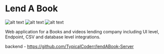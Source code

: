 # Lend A Book

![ alt text ](https://img.shields.io/badge/React-17.0.2-61DAFB?style=for-the-badge&logo=React)
![ alt text ](https://img.shields.io/badge/Redux-7.2.6-764ABC?style=for-the-badge&logo=Redux)
![ alt text ](https://img.shields.io/badge/Node.js-v14.17.6-339933?style=for-the-badge&logo=Node.js)

Web application for a Books and videos lending company including UI level, Endpoint, CSV and database level integrations.

backend - https://github.com/TypicalCoderr/lendABook-Server
